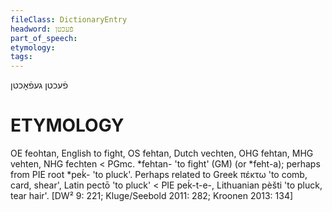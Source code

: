 ```yaml
---
fileClass: DictionaryEntry
headword: פֿעכטן
part_of_speech: 
etymology: 
tags: 
---
```

פֿעכטן
געפֿאָכטן

ETYMOLOGY
===========
OE feohtan, English to fight, OS fehtan, Dutch vechten, OHG fehtan, MHG vehten, NHG fechten < PGmc. *fehtan- 'to fight' (GM) (or *feht-a); perhaps from PIE root *peḱ- 'to pluck'.
Perhaps related to Greek πέκτω 'to comb, card, shear', Latin pectō 'to pluck' < PIE peḱ-t-e-, Lithuanian pèšti 'to pluck, tear hair'.
[DW² 9: 221; Kluge/Seebold 2011: 282; Kroonen 2013: 134]